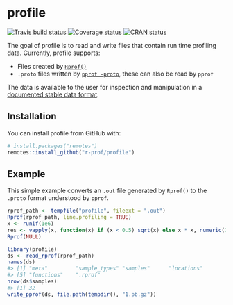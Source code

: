 
<!-- README.md is generated from README.Rmd. Please edit that file -->
profile
=======

[![Travis build status](https://travis-ci.org/r-prof/profile.svg?branch=master)](https://travis-ci.org/r-prof/profile) [![Coverage status](https://codecov.io/gh/r-prof/profile/branch/master/graph/badge.svg)](https://codecov.io/github/r-prof/profile?branch=master) [![CRAN status](http://www.r-pkg.org/badges/version/profile)](https://cran.r-project.org/package=profile)

The goal of profile is to read and write files that contain run time profiling data. Currently, profile supports:

-   Files created by [`Rprof()`](https://www.rdocumentation.org/packages/utils/versions/3.4.3/topics/Rprof)
-   `.proto` files written by [`pprof -proto`](https://github.com/google/pprof), these can also be read by `pprof`

The data is available to the user for inspection and manipulation in a [documented stable data format](https://r-prof.github.io/profile/reference/validate_profile.html).

Installation
------------

You can install profile from GitHub with:

``` r
# install.packages("remotes")
remotes::install_github("r-prof/profile")
```

Example
-------

This simple example converts an `.out` file generated by `Rprof()` to the `.proto` format understood by `pprof`.

``` r
rprof_path <- tempfile("profile", fileext = ".out")
Rprof(rprof_path, line.profiling = TRUE)
x <- runif(1e6)
res <- vapply(x, function(x) if (x < 0.5) sqrt(x) else x * x, numeric(1))
Rprof(NULL)

library(profile)
ds <- read_rprof(rprof_path)
names(ds)
#> [1] "meta"         "sample_types" "samples"      "locations"   
#> [5] "functions"    ".rprof"
nrow(ds$samples)
#> [1] 32
write_pprof(ds, file.path(tempdir(), "1.pb.gz"))
```
